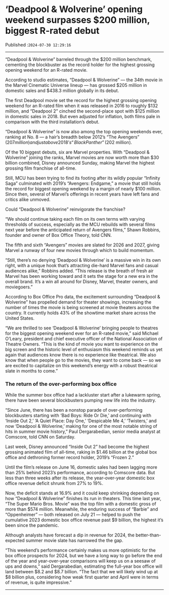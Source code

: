 # ‘Deadpool & Wolverine’ opening weekend surpasses $200 million, biggest R-rated debut

Published :`2024-07-30 12:29:16`

---

“Deadpool & Wolverine” barreled through the $200 million benchmark, cementing the blockbuster as the record holder for the highest grossing opening weekend for an R-rated movie.

According to studio estimates, “Deadpool & Wolverine” — the 34th movie in the Marvel Cinematic Universe lineup — has grossed $205 million in domestic sales and $438.3 million globally in its debut.

The first Deadpool movie set the record for the highest grossing opening weekend for an R-rated film when it was released in 2016 to roughly $132 million, and “Deadpool 2” cinched the second-place spot with $125 million in domestic sales in 2018. But even adjusted for inflation, both films pale in comparison with the third installation’s debut.

“Deadpool & Wolverine” is now also among the top opening weekends ever, ranking at No. 8 — a hair’s breadth below 2012’s “The Avengers” ($207 million) and just above 2018’s “Black Panther” ($202 million).

Of the 10 biggest debuts, six are Marvel properties. With “Deadpool & Wolverine” joining the ranks, Marvel movies are now worth more than $30 billion combined, Disney announced Sunday, making Marvel the highest grossing film franchise of all-time.

Still, MCU has been trying to find its footing after its wildly popular “Infinity Saga” culminated with 2019’s “Avengers: Endgame,” a movie that still holds the record for biggest opening weekend by a margin of nearly $100 million. Since then, several of Marvel’s offerings in recent years have left fans and critics alike unmoved.

Could “Deadpool & Wolverine” reinvigorate the franchise?

“We should continue taking each film on its own terms with varying thresholds of success, especially as the MCU rebuilds with several films next year before the anticipated return of Avengers films,” Shawn Robbins, founder and owner of Box Office Theory, told CNN.

The fifth and sixth “Avengers” movies are slated for 2026 and 2027, giving Marvel a runway of four new movies through which to build momentum.

“Still, there’s no denying ‘Deadpool & Wolverine’ is a massive win in its own right, with a unique hook that’s attracting die-hard Marvel fans and casual audiences alike,” Robbins added. “This release is the breath of fresh air Marvel has been working toward and it sets the stage for a new era in the overall brand. It’s a win all around for Disney, Marvel, theater owners, and moviegoers.”

According to Box Office Pro data, the excitement surrounding “Deadpool & Wolverine” has propelled demand for theater showings, increasing the number of times the movie is being screened at movie theaters across the country. It currently holds 43% of the showtime market share across the United States.

“We are thrilled to see ‘Deadpool & Wolverine’ bringing people to theatres for the biggest opening weekend ever for an R-rated movie,” said Michael O’Leary, president and chief executive officer of the National Association of Theatre Owners. “This is the kind of movie you want to experience on the big screen and the historic level of enthusiasm this weekend reminds us yet again that audiences know there is no experience like theatrical. We also know that when people go to the movies, they want to come back — so we are excited to capitalize on this weekend’s energy with a robust theatrical slate in months to come.”

### The return of the over-performing box office

While the summer box office had a lackluster start after a lukewarm spring, there have been several blockbusters pumping new life into the industry.

“Since June, there has been a nonstop parade of over-performing blockbusters starting with ‘Bad Boys: Ride Or Die,’ and continuing with ‘Inside Out 2,’ ‘A Quiet Place: Day One,’ ‘Despicable Me 4,’ ‘Twisters,’ and now ‘Deadpool & Wolverine,’ making for one of the most notable string of hits in summer movie history,” Paul Dergarabedian, senior media analyst at Comscore, told CNN on Saturday.

Last week, Disney announced “Inside Out 2” had become the highest grossing animated film of all-time, raking in $1.46 billion at the global box office and dethroning former record holder, 2019’s “Frozen 2.”

Until the film’s release on June 16, domestic sales had been lagging more than 25% behind 2023’s performance, according to Comscore data. But less than three weeks after its release, the year-over-year domestic box office revenue deficit shrunk from 27% to 19%.

Now, the deficit stands at 16.9% and it could keep shrinking depending on how “Deadpool & Wolverine”  finishes its run in theaters. This time last year, “The Super Mario Bros. Movie” was the top film with a domestic gross of more than $574 million. Meanwhile, the enduring success of “Barbie” and “Oppenheimer” — both released on July 21 — helped to push the cumulative 2023 domestic box office revenue past $9 billion, the highest it’s been since the pandemic.

Although analysts have forecast a dip in revenue for 2024, the better-than-expected summer movie slate has narrowed the the gap.

“This weekend’s performance certainly makes us more optimistic for the box office prospects for 2024, but we have a long way to go before the end of the year and year-over-year comparisons will keep us on a seesaw of ups and downs,” said Dergarabedian, estimating the full-year box office will land between $8.2 and $8.7 billion. “The fact that we will likely wind up at $8 billion plus, considering how weak first quarter and April were in terms of revenue, is quite impressive.”

---

